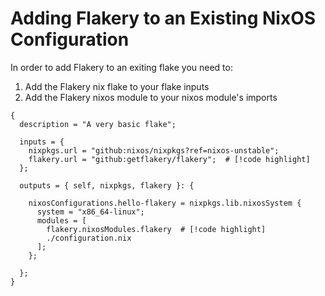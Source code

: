 # Adding Flakery to an Existing NixOS Configuration

In order to add Flakery to an exiting flake you need to:

1. Add the Flakery nix flake to your flake inputs
2. Add the Flakery nixos module to your nixos module's imports

```nix{6,9,14}
{
  description = "A very basic flake";

  inputs = {
    nixpkgs.url = "github:nixos/nixpkgs?ref=nixos-unstable";
    flakery.url = "github:getflakery/flakery";  # [!code highlight]
  };

  outputs = { self, nixpkgs, flakery }: {

    nixosConfigurations.hello-flakery = nixpkgs.lib.nixosSystem {
      system = "x86_64-linux";
      modules = [
        flakery.nixosModules.flakery  # [!code highlight]
        ./configuration.nix
      ];
    };

  };
}
```